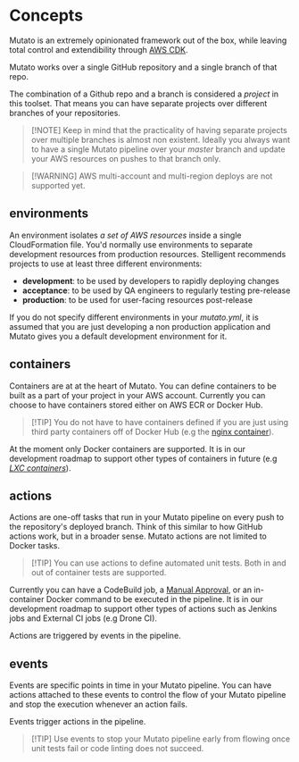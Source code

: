 # Concepts

Mutato is an extremely opinionated framework out of the box, while leaving total
control and extendibility through [AWS CDK](https://aws.amazon.com/cdk/).

Mutato works over a single GitHub repository and a single branch of that repo.

The combination of a Github repo and a branch is considered a _project_ in this
toolset. That means you can have separate projects over different branches of
your repositories.

> [!NOTE] Keep in mind that the practicality of having separate projects over
> multiple branches is almost non existent. Ideally you always want to have a
> single Mutato pipeline over your _master_ branch and update your AWS resources
> on pushes to that branch only.

> [!WARNING] AWS multi-account and multi-region deploys are not supported yet.

## environments

An environment isolates _a set of AWS resources_ inside a single CloudFormation
file. You'd normally use environments to separate development resources from
production resources. Stelligent recommends projects to use at least three
different environments:

- __development__: to be used by developers to rapidly deploying changes
- __acceptance__: to be used by QA engineers to regularly testing pre-release
- __production__: to be used for user-facing resources post-release

If you do not specify different environments in your _mutato.yml_, it is assumed
that you are just developing a non production application and Mutato gives you a
default development environment for it.

## containers

Containers are at at the heart of Mutato. You can define containers to be built
as a part of your project in your AWS account. Currently you can choose to have
containers stored either on AWS ECR or Docker Hub.

> [!TIP] You do not have to have containers defined if you are just using third
> party containers off of Docker Hub (e.g the [nginx
> container](https://hub.docker.com/_/nginx)).

At the moment only Docker containers are supported. It is in our development
roadmap to support other types of containers in future (e.g [_LXC
containers_](https://linuxcontainers.org/)).

## actions

Actions are one-off tasks that run in your Mutato pipeline on every push to the
repository's deployed branch. Think of this similar to how GitHub actions work,
but in a broader sense. Mutato actions are not limited to Docker tasks.

> [!TIP] You can use actions to define automated unit tests. Both in and out of
> container tests are supported.

Currently you can have a CodeBuild job, a [Manual
Approval](https://docs.aws.amazon.com/codepipeline/latest/userguide/approvals-action-add.html),
or an in-container Docker command to be executed in the pipeline. It is in our
development roadmap to support other types of actions such as Jenkins jobs and
External CI jobs (e.g Drone CI).

Actions are triggered by events in the pipeline.

## events

Events are specific points in time in your Mutato pipeline. You can have actions
attached to these events to control the flow of your Mutato pipeline and stop
the execution whenever an action fails.

Events trigger actions in the pipeline.

> [!TIP] Use events to stop your Mutato pipeline early from flowing once unit
> tests fail or code linting does not succeed.
